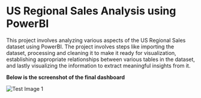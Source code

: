 # US Regional Sales Analysis using PowerBI
 This project involves analyzing various aspects of the US Regional Sales dataset using PowerBI. The project involves steps like importing the dataset, processing and cleaning it to make it ready for visualization, establishing appropriate relationships between various tables in the dataset, and lastly visualizing the information to extract meaningful insights from it.


**Below is the screenshot of the final dashboard**

![Test Image 1]([https://github.com/desaikun1996/US-Regional-Sales-Analysis-using-PowerBI/blob/main/FinalDashboard.png](https://github.com/TASHMITVERMA/US-sales-report-power-bi/blob/main/US-Regional-Sales-Analysis-using-PowerBI-main/FinalDashboard.png))
